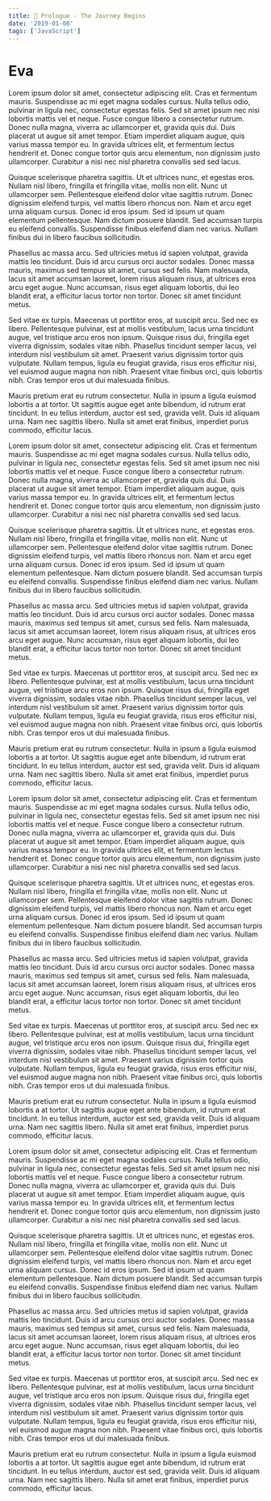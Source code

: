 ```yaml
---
title: 🌄 Prologue - The Journey Begins
date: '2019-01-08'
tags: ['JavaScript']
---
```


# Eva

Lorem ipsum dolor sit amet, consectetur adipiscing elit. Cras et fermentum mauris. Suspendisse ac mi eget magna sodales cursus. Nulla tellus odio, pulvinar in ligula nec, consectetur egestas felis. Sed sit amet ipsum nec nisi lobortis mattis vel et neque. Fusce congue libero a consectetur rutrum. Donec nulla magna, viverra ac ullamcorper et, gravida quis dui. Duis placerat ut augue sit amet tempor. Etiam imperdiet aliquam augue, quis varius massa tempor eu. In gravida ultrices elit, et fermentum lectus hendrerit et. Donec congue tortor quis arcu elementum, non dignissim justo ullamcorper. Curabitur a nisi nec nisl pharetra convallis sed sed lacus.

Quisque scelerisque pharetra sagittis. Ut et ultrices nunc, et egestas eros. Nullam nisl libero, fringilla et fringilla vitae, mollis non elit. Nunc ut ullamcorper sem. Pellentesque eleifend dolor vitae sagittis rutrum. Donec dignissim eleifend turpis, vel mattis libero rhoncus non. Nam et arcu eget urna aliquam cursus. Donec id eros ipsum. Sed id ipsum ut quam elementum pellentesque. Nam dictum posuere blandit. Sed accumsan turpis eu eleifend convallis. Suspendisse finibus eleifend diam nec varius. Nullam finibus dui in libero faucibus sollicitudin.

Phasellus ac massa arcu. Sed ultricies metus id sapien volutpat, gravida mattis leo tincidunt. Duis id arcu cursus orci auctor sodales. Donec massa mauris, maximus sed tempus sit amet, cursus sed felis. Nam malesuada, lacus sit amet accumsan laoreet, lorem risus aliquam risus, at ultrices eros arcu eget augue. Nunc accumsan, risus eget aliquam lobortis, dui leo blandit erat, a efficitur lacus tortor non tortor. Donec sit amet tincidunt metus.

Sed vitae ex turpis. Maecenas ut porttitor eros, at suscipit arcu. Sed nec ex libero. Pellentesque pulvinar, est at mollis vestibulum, lacus urna tincidunt augue, vel tristique arcu eros non ipsum. Quisque risus dui, fringilla eget viverra dignissim, sodales vitae nibh. Phasellus tincidunt semper lacus, vel interdum nisl vestibulum sit amet. Praesent varius dignissim tortor quis vulputate. Nullam tempus, ligula eu feugiat gravida, risus eros efficitur nisi, vel euismod augue magna non nibh. Praesent vitae finibus orci, quis lobortis nibh. Cras tempor eros ut dui malesuada finibus.

Mauris pretium erat eu rutrum consectetur. Nulla in ipsum a ligula euismod lobortis a at tortor. Ut sagittis augue eget ante bibendum, id rutrum erat tincidunt. In eu tellus interdum, auctor est sed, gravida velit. Duis id aliquam urna. Nam nec sagittis libero. Nulla sit amet erat finibus, imperdiet purus commodo, efficitur lacus.

Lorem ipsum dolor sit amet, consectetur adipiscing elit. Cras et fermentum mauris. Suspendisse ac mi eget magna sodales cursus. Nulla tellus odio, pulvinar in ligula nec, consectetur egestas felis. Sed sit amet ipsum nec nisi lobortis mattis vel et neque. Fusce congue libero a consectetur rutrum. Donec nulla magna, viverra ac ullamcorper et, gravida quis dui. Duis placerat ut augue sit amet tempor. Etiam imperdiet aliquam augue, quis varius massa tempor eu. In gravida ultrices elit, et fermentum lectus hendrerit et. Donec congue tortor quis arcu elementum, non dignissim justo ullamcorper. Curabitur a nisi nec nisl pharetra convallis sed sed lacus.

Quisque scelerisque pharetra sagittis. Ut et ultrices nunc, et egestas eros. Nullam nisl libero, fringilla et fringilla vitae, mollis non elit. Nunc ut ullamcorper sem. Pellentesque eleifend dolor vitae sagittis rutrum. Donec dignissim eleifend turpis, vel mattis libero rhoncus non. Nam et arcu eget urna aliquam cursus. Donec id eros ipsum. Sed id ipsum ut quam elementum pellentesque. Nam dictum posuere blandit. Sed accumsan turpis eu eleifend convallis. Suspendisse finibus eleifend diam nec varius. Nullam finibus dui in libero faucibus sollicitudin.

Phasellus ac massa arcu. Sed ultricies metus id sapien volutpat, gravida mattis leo tincidunt. Duis id arcu cursus orci auctor sodales. Donec massa mauris, maximus sed tempus sit amet, cursus sed felis. Nam malesuada, lacus sit amet accumsan laoreet, lorem risus aliquam risus, at ultrices eros arcu eget augue. Nunc accumsan, risus eget aliquam lobortis, dui leo blandit erat, a efficitur lacus tortor non tortor. Donec sit amet tincidunt metus.

Sed vitae ex turpis. Maecenas ut porttitor eros, at suscipit arcu. Sed nec ex libero. Pellentesque pulvinar, est at mollis vestibulum, lacus urna tincidunt augue, vel tristique arcu eros non ipsum. Quisque risus dui, fringilla eget viverra dignissim, sodales vitae nibh. Phasellus tincidunt semper lacus, vel interdum nisl vestibulum sit amet. Praesent varius dignissim tortor quis vulputate. Nullam tempus, ligula eu feugiat gravida, risus eros efficitur nisi, vel euismod augue magna non nibh. Praesent vitae finibus orci, quis lobortis nibh. Cras tempor eros ut dui malesuada finibus.

Mauris pretium erat eu rutrum consectetur. Nulla in ipsum a ligula euismod lobortis a at tortor. Ut sagittis augue eget ante bibendum, id rutrum erat tincidunt. In eu tellus interdum, auctor est sed, gravida velit. Duis id aliquam urna. Nam nec sagittis libero. Nulla sit amet erat finibus, imperdiet purus commodo, efficitur lacus.

Lorem ipsum dolor sit amet, consectetur adipiscing elit. Cras et fermentum mauris. Suspendisse ac mi eget magna sodales cursus. Nulla tellus odio, pulvinar in ligula nec, consectetur egestas felis. Sed sit amet ipsum nec nisi lobortis mattis vel et neque. Fusce congue libero a consectetur rutrum. Donec nulla magna, viverra ac ullamcorper et, gravida quis dui. Duis placerat ut augue sit amet tempor. Etiam imperdiet aliquam augue, quis varius massa tempor eu. In gravida ultrices elit, et fermentum lectus hendrerit et. Donec congue tortor quis arcu elementum, non dignissim justo ullamcorper. Curabitur a nisi nec nisl pharetra convallis sed sed lacus.

Quisque scelerisque pharetra sagittis. Ut et ultrices nunc, et egestas eros. Nullam nisl libero, fringilla et fringilla vitae, mollis non elit. Nunc ut ullamcorper sem. Pellentesque eleifend dolor vitae sagittis rutrum. Donec dignissim eleifend turpis, vel mattis libero rhoncus non. Nam et arcu eget urna aliquam cursus. Donec id eros ipsum. Sed id ipsum ut quam elementum pellentesque. Nam dictum posuere blandit. Sed accumsan turpis eu eleifend convallis. Suspendisse finibus eleifend diam nec varius. Nullam finibus dui in libero faucibus sollicitudin.

Phasellus ac massa arcu. Sed ultricies metus id sapien volutpat, gravida mattis leo tincidunt. Duis id arcu cursus orci auctor sodales. Donec massa mauris, maximus sed tempus sit amet, cursus sed felis. Nam malesuada, lacus sit amet accumsan laoreet, lorem risus aliquam risus, at ultrices eros arcu eget augue. Nunc accumsan, risus eget aliquam lobortis, dui leo blandit erat, a efficitur lacus tortor non tortor. Donec sit amet tincidunt metus.

Sed vitae ex turpis. Maecenas ut porttitor eros, at suscipit arcu. Sed nec ex libero. Pellentesque pulvinar, est at mollis vestibulum, lacus urna tincidunt augue, vel tristique arcu eros non ipsum. Quisque risus dui, fringilla eget viverra dignissim, sodales vitae nibh. Phasellus tincidunt semper lacus, vel interdum nisl vestibulum sit amet. Praesent varius dignissim tortor quis vulputate. Nullam tempus, ligula eu feugiat gravida, risus eros efficitur nisi, vel euismod augue magna non nibh. Praesent vitae finibus orci, quis lobortis nibh. Cras tempor eros ut dui malesuada finibus.

Mauris pretium erat eu rutrum consectetur. Nulla in ipsum a ligula euismod lobortis a at tortor. Ut sagittis augue eget ante bibendum, id rutrum erat tincidunt. In eu tellus interdum, auctor est sed, gravida velit. Duis id aliquam urna. Nam nec sagittis libero. Nulla sit amet erat finibus, imperdiet purus commodo, efficitur lacus.

Lorem ipsum dolor sit amet, consectetur adipiscing elit. Cras et fermentum mauris. Suspendisse ac mi eget magna sodales cursus. Nulla tellus odio, pulvinar in ligula nec, consectetur egestas felis. Sed sit amet ipsum nec nisi lobortis mattis vel et neque. Fusce congue libero a consectetur rutrum. Donec nulla magna, viverra ac ullamcorper et, gravida quis dui. Duis placerat ut augue sit amet tempor. Etiam imperdiet aliquam augue, quis varius massa tempor eu. In gravida ultrices elit, et fermentum lectus hendrerit et. Donec congue tortor quis arcu elementum, non dignissim justo ullamcorper. Curabitur a nisi nec nisl pharetra convallis sed sed lacus.

Quisque scelerisque pharetra sagittis. Ut et ultrices nunc, et egestas eros. Nullam nisl libero, fringilla et fringilla vitae, mollis non elit. Nunc ut ullamcorper sem. Pellentesque eleifend dolor vitae sagittis rutrum. Donec dignissim eleifend turpis, vel mattis libero rhoncus non. Nam et arcu eget urna aliquam cursus. Donec id eros ipsum. Sed id ipsum ut quam elementum pellentesque. Nam dictum posuere blandit. Sed accumsan turpis eu eleifend convallis. Suspendisse finibus eleifend diam nec varius. Nullam finibus dui in libero faucibus sollicitudin.

Phasellus ac massa arcu. Sed ultricies metus id sapien volutpat, gravida mattis leo tincidunt. Duis id arcu cursus orci auctor sodales. Donec massa mauris, maximus sed tempus sit amet, cursus sed felis. Nam malesuada, lacus sit amet accumsan laoreet, lorem risus aliquam risus, at ultrices eros arcu eget augue. Nunc accumsan, risus eget aliquam lobortis, dui leo blandit erat, a efficitur lacus tortor non tortor. Donec sit amet tincidunt metus.

Sed vitae ex turpis. Maecenas ut porttitor eros, at suscipit arcu. Sed nec ex libero. Pellentesque pulvinar, est at mollis vestibulum, lacus urna tincidunt augue, vel tristique arcu eros non ipsum. Quisque risus dui, fringilla eget viverra dignissim, sodales vitae nibh. Phasellus tincidunt semper lacus, vel interdum nisl vestibulum sit amet. Praesent varius dignissim tortor quis vulputate. Nullam tempus, ligula eu feugiat gravida, risus eros efficitur nisi, vel euismod augue magna non nibh. Praesent vitae finibus orci, quis lobortis nibh. Cras tempor eros ut dui malesuada finibus.

Mauris pretium erat eu rutrum consectetur. Nulla in ipsum a ligula euismod lobortis a at tortor. Ut sagittis augue eget ante bibendum, id rutrum erat tincidunt. In eu tellus interdum, auctor est sed, gravida velit. Duis id aliquam urna. Nam nec sagittis libero. Nulla sit amet erat finibus, imperdiet purus commodo, efficitur lacus.
